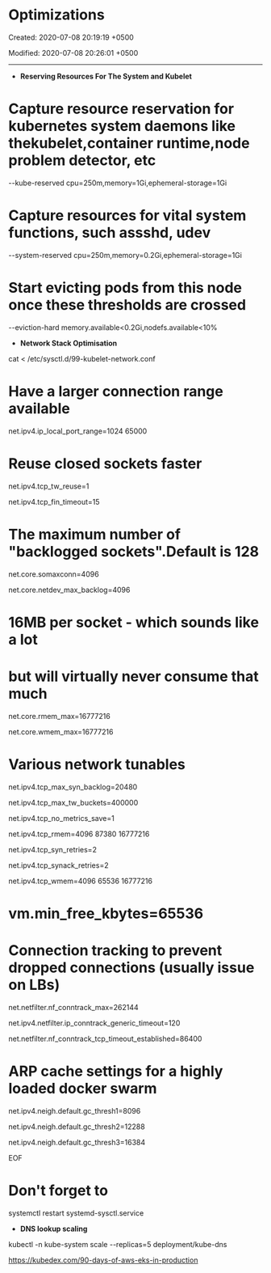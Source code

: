 # Optimizations

Created: 2020-07-08 20:19:19 +0500

Modified: 2020-07-08 20:26:01 +0500

---

- **Reserving Resources For The System and Kubelet**

# Capture resource reservation for kubernetes system daemons like thekubelet,container runtime,node problem detector, etc

--kube-reserved cpu=250m,memory=1Gi,ephemeral-storage=1Gi

# Capture resources for vital system functions, such assshd, udev

--system-reserved cpu=250m,memory=0.2Gi,ephemeral-storage=1Gi

# Start evicting pods from this node once these thresholds are crossed

--eviction-hard memory.available<0.2Gi,nodefs.available<10%

- **Network Stack Optimisation**

cat <<EOF > /etc/sysctl.d/99-kubelet-network.conf

# Have a larger connection range available

net.ipv4.ip_local_port_range=1024 65000

# Reuse closed sockets faster

net.ipv4.tcp_tw_reuse=1

net.ipv4.tcp_fin_timeout=15

# The maximum number of "backlogged sockets".Default is 128

net.core.somaxconn=4096

net.core.netdev_max_backlog=4096

# 16MB per socket - which sounds like a lot

# but will virtually never consume that much

net.core.rmem_max=16777216

net.core.wmem_max=16777216

# Various network tunables

net.ipv4.tcp_max_syn_backlog=20480

net.ipv4.tcp_max_tw_buckets=400000

net.ipv4.tcp_no_metrics_save=1

net.ipv4.tcp_rmem=4096 87380 16777216

net.ipv4.tcp_syn_retries=2

net.ipv4.tcp_synack_retries=2

net.ipv4.tcp_wmem=4096 65536 16777216

# vm.min_free_kbytes=65536

# Connection tracking to prevent dropped connections (usually issue on LBs)

net.netfilter.nf_conntrack_max=262144

net.ipv4.netfilter.ip_conntrack_generic_timeout=120

net.netfilter.nf_conntrack_tcp_timeout_established=86400

# ARP cache settings for a highly loaded docker swarm

net.ipv4.neigh.default.gc_thresh1=8096

net.ipv4.neigh.default.gc_thresh2=12288

net.ipv4.neigh.default.gc_thresh3=16384

EOF

# Don't forget to

systemctl restart systemd-sysctl.service

- **DNS lookup scaling**

kubectl -n kube-system scale --replicas=5 deployment/kube-dns

<https://kubedex.com/90-days-of-aws-eks-in-production>
